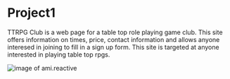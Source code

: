 # Project1

TTRPG Club is a web page for a table top role playing game club. This site offers information on times, price, contact information and allows anyone interesed in joining to fill in a sign up form. This site is targeted at anyone interested in playing table top rpgs. 

![image of ami.reactive]()